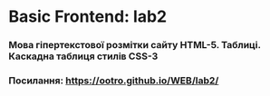 # Basic Frontend: lab2
### Мова гіпертекстової розмітки сайту HTML-5. Таблиці. Каскадна таблиця стилів CSS-3
### Посилання: https://ootro.github.io/WEB/lab2/